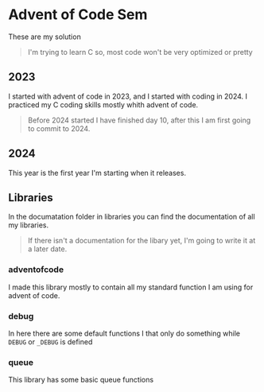 # Advent of Code Sem
These are my solution
> I'm trying to learn C so, most code won't be very optimized or pretty

## 2023
I started with advent of code in 2023, and I started with coding in 2024. I practiced my C coding skills mostly whith advent of code.
> Before 2024 started I have finished day 10, after this I am first going to commit to 2024.

## 2024
This year is the first year I'm starting when it releases.

## Libraries
In the documatation folder in libraries you can find the documentation of all my libraries.
> If there isn't a documentation for the libary yet, I'm going to write it at a later date.

### adventofcode
I made this library mostly to contain all my standard function I am using for advent of code.

### debug
In here there are some default functions I that only do something while ``DEBUG`` or ``_DEBUG`` is defined

### queue
This library has some basic queue functions